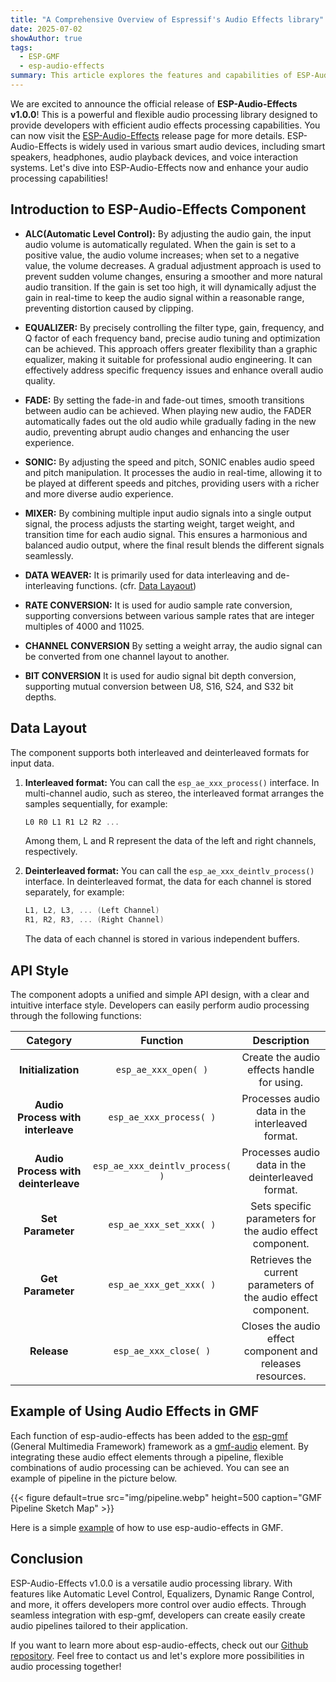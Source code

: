 ```yaml
---
title: "A Comprehensive Overview of Espressif's Audio Effects library"
date: 2025-07-02
showAuthor: true
tags:
  - ESP-GMF
  - esp-audio-effects
summary: This article explores the features and capabilities of ESP-Audio-Effects, a powerful audio processing library from Espressif. It introduces core function such as ALC, Equalizer, Mixer, Sonic, DRC, and more, and demonstrates how they integrate into the GMF (General Multimedia Framework) pipeline. With support for flexible configuration, interleaved and deinterleaved formats, and a unified API style, this library empowers developers to build robust and customizable audio processing applications.
---
```


We are excited to announce the official release of **ESP-Audio-Effects v1.0.0**! This is a powerful and flexible audio processing library designed to provide developers with efficient audio effects processing capabilities. You can now visit the [ESP-Audio-Effects](https://components.espressif.com/components/espressif/esp_audio_effects/versions/1.0.0?language=en) release page for more details. ESP-Audio-Effects is widely used in various smart audio devices, including smart speakers, headphones, audio playback devices, and voice interaction systems. Let's dive into ESP-Audio-Effects now and enhance your audio processing capabilities!

## Introduction to ESP-Audio-Effects Component

- **ALC(Automatic Level Control):** By adjusting the audio gain, the input audio volume is automatically regulated. When the gain is set to a positive value, the audio volume increases; when set to a negative value, the volume decreases. A gradual adjustment approach is used to prevent sudden volume changes, ensuring a smoother and more natural audio transition. If the gain is set too high, it will dynamically adjust the gain in real-time to keep the audio signal within a reasonable range, preventing distortion caused by clipping.

- **EQUALIZER:** By precisely controlling the filter type, gain, frequency, and Q factor of each frequency band, precise audio tuning and optimization can be achieved. This approach offers greater flexibility than a graphic equalizer, making it suitable for professional audio engineering. It can effectively address specific frequency issues and enhance overall audio quality.

- **FADE:** By setting the fade-in and fade-out times, smooth transitions between audio can be achieved. When playing new audio, the FADER automatically fades out the old audio while gradually fading in the new audio, preventing abrupt audio changes and enhancing the user experience.

- **SONIC:** By adjusting the speed and pitch, SONIC enables audio speed and pitch manipulation. It processes the audio in real-time, allowing it to be played at different speeds and pitches, providing users with a richer and more diverse audio experience.

- **MIXER:** By combining multiple input audio signals into a single output signal, the process adjusts the starting weight, target weight, and transition time for each audio signal. This ensures a harmonious and balanced audio output, where the final result blends the different signals seamlessly.

- **DATA WEAVER:** It is primarily used for data interleaving and de-interleaving functions. (cfr. [Data Layaout](#data-layout))

- **RATE CONVERSION:** It is used for audio sample rate conversion, supporting conversions between various sample rates that are integer multiples of 4000 and 11025.

- **CHANNEL CONVERSION** By setting a weight array, the audio signal can be converted from one channel layout to another.

- **BIT CONVERSION** It is used for audio signal bit depth conversion, supporting mutual conversion between U8, S16, S24, and S32 bit depths.

## Data Layout

The component supports both interleaved and deinterleaved formats for input data.

1) **Interleaved format:** You can call the `esp_ae_xxx_process()` interface. In multi-channel audio, such as stereo, the interleaved format arranges the samples sequentially, for example:<br>
      ```c
      L0 R0 L1 R1 L2 R2 ...
      ```
   Among them, L and R represent the data of the left and right channels, respectively.

2) **Deinterleaved format:** You can call the `esp_ae_xxx_deintlv_process()` interface. In deinterleaved format, the data for each channel is stored separately, for example:<br>
      ```c
      L1, L2, L3, ... (Left Channel)
      R1, R2, R3, ... (Right Channel)
      ```
   The data of each channel is stored in various independent buffers.

## API Style

The component adopts a unified and simple API design, with a clear and intuitive interface style. Developers can easily perform audio processing through the following functions:

|               Category            |            Function                |                  Description                                   |
|:---------------------------------:|:----------------------------------:|:--------------------------------------------------------------:|
|        **Initialization**         |    `esp_ae_xxx_open( )`            | Create the audio effects handle for using.                     |
|**Audio Process with interleave**  |    `esp_ae_xxx_process( )`         | Processes audio data in the interleaved format.                |
|**Audio Process with deinterleave**| `esp_ae_xxx_deintlv_process( )`    | Processes audio data in the deinterleaved format.              |
|          **Set Parameter**        |    `esp_ae_xxx_set_xxx( )`         | Sets specific parameters for the audio effect component.       |
|          **Get Parameter**        |    `esp_ae_xxx_get_xxx( )`         | Retrieves the current parameters of the audio effect component.|
|             **Release**           |    `esp_ae_xxx_close( )`           | Closes the audio effect component  and releases resources.     |

## Example of Using Audio Effects in GMF

Each function of esp-audio-effects has been added to the [esp-gmf](https://github.com/espressif/esp-gmf) (General Multimedia Framework) framework as a [gmf-audio](https://github.com/espressif/esp-gmf/tree/main/elements/gmf_audio) element. By integrating these audio effect elements through a pipeline, flexible combinations of audio processing can be achieved. You can see an example of pipeline in the picture below.

{{< figure default=true src="img/pipeline.webp" height=500 caption="GMF Pipeline Sketch Map" >}}

Here is a simple [example](https://github.com/espressif/esp-gmf/tree/main/gmf_examples/basic_examples/pipeline_play_sdcard_music) of how to use esp-audio-effects in GMF.

## Conclusion

ESP-Audio-Effects v1.0.0 is a versatile audio processing library. With features like Automatic Level Control, Equalizers, Dynamic Range Control, and more, it offers developers more control over audio effects. Through seamless integration with esp-gmf, developers can create easily create audio pipelines tailored to their application.

If you want to learn more about esp-audio-effects, check out our [Github repository](https://github.com/espressif/esp-adf-libs/blob/master/esp_audio_effects/README.md). Feel free to contact us and let's explore more possibilities in audio processing together!
